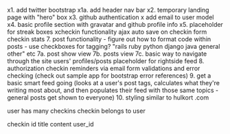 x1. add twitter bootstrap
x1a. add header nav bar
x2. temporary landing page with "hero" box
x3. github authentication
x add email to user model
x4. basic profile section with gravatar and github profile info
x5. placeholder for streak boxes
xcheckin functionality
ajax auto save on checkin form
checkin stats
7. post functionality - figure out how to format code within posts - use checkboxes for tagging? "rails ruby python django java general other" etc
7a. post show view
7b. posts view
7c. basic way to navigate through the site users' profiles/posts
placeholder for rightside feed
8. authorization
checkin reminders via email
form validations and error checking (check out sample app for bootstrap error references)
9. get a basic smart feed going (looks at a user's post tags, calculates what they're writing most about, and then populates their feed with those same topics - general posts get shown to everyone)
10. styling similar to hulkort .com

user has many checkins
checkin belongs to user

checkin
id		title 		content		 user_id